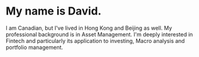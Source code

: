# My name is David.

I am Canadian, but I've lived in Hong Kong and Beijing as well. My professional background is in Asset Management.
I'm deeply interested in Fintech and particularly its application to investing, Macro analysis and portfolio management.